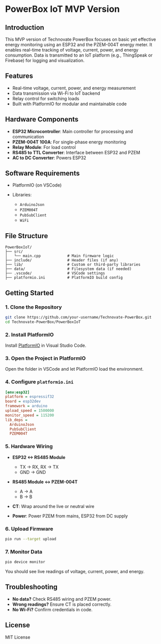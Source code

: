 # PowerBox IoT MVP Version

## Introduction

This MVP version of Technovate PowerBox focuses on basic yet effective energy monitoring using an ESP32 and the PZEM-004T energy meter. It enables real-time tracking of voltage, current, power, and energy consumption. Data is transmitted to an IoT platform (e.g., ThingSpeak or Firebase) for logging and visualization.

## Features

* Real-time voltage, current, power, and energy measurement
* Data transmission via Wi-Fi to IoT backend
* Relay control for switching loads
* Built with PlatformIO for modular and maintainable code

## Hardware Components

* **ESP32 Microcontroller**: Main controller for processing and communication
* **PZEM-004T 100A**: For single-phase energy monitoring
* **Relay Module**: For load control
* **RS485 to TTL Converter**: Interface between ESP32 and PZEM
* **AC to DC Converter**: Powers ESP32

## Software Requirements

* PlatformIO (on VSCode)
* Libraries:

  * `ArduinoJson`
  * `PZEM004T`
  * `PubSubClient`
  * `WiFi`

## File Structure

```
PowerBoxIoT/
├── src/
│   └── main.cpp            # Main firmware logic
├── include/                # Header files (if any)
├── lib/                    # Custom or third-party libraries
├── data/                   # Filesystem data (if needed)
├── .vscode/                # VSCode settings
├── platformio.ini          # PlatformIO build config
```

## Getting Started

### 1. Clone the Repository

```bash
git clone https://github.com/your-username/Technovate-PowerBox.git
cd Technovate-PowerBox/PowerBoxIoT
```

### 2. Install PlatformIO

Install [PlatformIO](https://platformio.org/) in Visual Studio Code.

### 3. Open the Project in PlatformIO

Open the folder in VSCode and let PlatformIO load the environment.

### 4. Configure `platformio.ini`

```ini
[env:esp32]
platform = espressif32
board = esp32dev
framework = arduino
upload_speed = 1500000
monitor_speed = 115200
lib_deps =
  ArduinoJson
  PubSubClient
  PZEM004T
```

### 5. Hardware Wiring

* **ESP32 <-> RS485 Module**

  * TX -> RX, RX -> TX
  * GND -> GND
* **RS485 Module <-> PZEM-004T**

  * A -> A
  * B -> B
* **CT**: Wrap around the live or neutral wire
* **Power**: Power PZEM from mains, ESP32 from DC supply

### 6. Upload Firmware

```bash
pio run --target upload
```

### 7. Monitor Data

```bash
pio device monitor
```

You should see live readings of voltage, current, power, and energy.

## Troubleshooting

* **No data?** Check RS485 wiring and PZEM power.
* **Wrong readings?** Ensure CT is placed correctly.
* **No Wi-Fi?** Confirm credentials in code.

## License

MIT License
